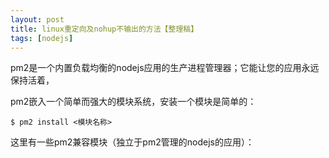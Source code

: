 ```yaml
---
layout: post
title: linux重定向及nohup不输出的方法【整理稿】
tags: [nodejs]
---
```




pm2是一个内置负载均衡的nodejs应用的生产进程管理器；它能让您的应用永远保持活着，

pm2嵌入一个简单而强大的模块系统，安装一个模块是简单的：

	$ pm2 install <模块名称>

这里有一些pm2兼容模块（独立于pm2管理的nodejs的应用）：
